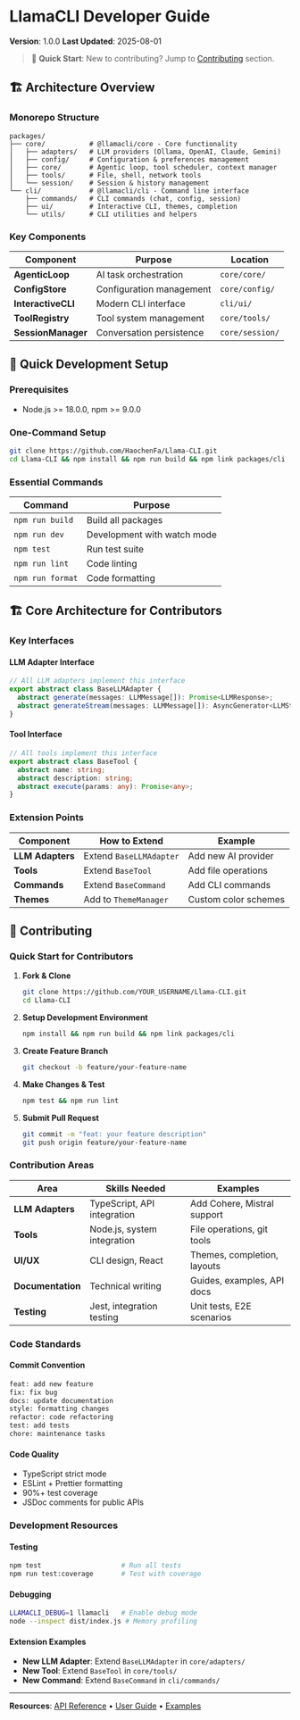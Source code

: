 # LlamaCLI Developer Guide

**Version**: 1.0.0
**Last Updated**: 2025-08-01

> 🎯 **Quick Start**: New to contributing? Jump to [Contributing](#-contributing) section.

## 🏗️ Architecture Overview

### Monorepo Structure

```
packages/
├── core/           # @llamacli/core - Core functionality
│   ├── adapters/   # LLM providers (Ollama, OpenAI, Claude, Gemini)
│   ├── config/     # Configuration & preferences management
│   ├── core/       # Agentic loop, tool scheduler, context manager
│   ├── tools/      # File, shell, network tools
│   └── session/    # Session & history management
└── cli/            # @llamacli/cli - Command line interface
    ├── commands/   # CLI commands (chat, config, session)
    ├── ui/         # Interactive CLI, themes, completion
    └── utils/      # CLI utilities and helpers
```

### Key Components

| Component          | Purpose                  | Location        |
| ------------------ | ------------------------ | --------------- |
| **AgenticLoop**    | AI task orchestration    | `core/core/`    |
| **ConfigStore**    | Configuration management | `core/config/`  |
| **InteractiveCLI** | Modern CLI interface     | `cli/ui/`       |
| **ToolRegistry**   | Tool system management   | `core/tools/`   |
| **SessionManager** | Conversation persistence | `core/session/` |

## 🚀 Quick Development Setup

### Prerequisites

- Node.js >= 18.0.0, npm >= 9.0.0

### One-Command Setup

```bash
git clone https://github.com/HaochenFa/Llama-CLI.git
cd Llama-CLI && npm install && npm run build && npm link packages/cli
```

### Essential Commands

| Command          | Purpose                     |
| ---------------- | --------------------------- |
| `npm run build`  | Build all packages          |
| `npm run dev`    | Development with watch mode |
| `npm test`       | Run test suite              |
| `npm run lint`   | Code linting                |
| `npm run format` | Code formatting             |

## 🏗️ Core Architecture for Contributors

### Key Interfaces

#### LLM Adapter Interface

```typescript
// All LLM adapters implement this interface
export abstract class BaseLLMAdapter {
  abstract generate(messages: LLMMessage[]): Promise<LLMResponse>;
  abstract generateStream(messages: LLMMessage[]): AsyncGenerator<LLMStreamChunk>;
}
```

#### Tool Interface

```typescript
// All tools implement this interface
export abstract class BaseTool {
  abstract name: string;
  abstract description: string;
  abstract execute(params: any): Promise<any>;
}
```

### Extension Points

| Component        | How to Extend           | Example              |
| ---------------- | ----------------------- | -------------------- |
| **LLM Adapters** | Extend `BaseLLMAdapter` | Add new AI provider  |
| **Tools**        | Extend `BaseTool`       | Add file operations  |
| **Commands**     | Extend `BaseCommand`    | Add CLI commands     |
| **Themes**       | Add to `ThemeManager`   | Custom color schemes |

## 🤝 Contributing

### Quick Start for Contributors

1. **Fork & Clone**

   ```bash
   git clone https://github.com/YOUR_USERNAME/Llama-CLI.git
   cd Llama-CLI
   ```

2. **Setup Development Environment**

   ```bash
   npm install && npm run build && npm link packages/cli
   ```

3. **Create Feature Branch**

   ```bash
   git checkout -b feature/your-feature-name
   ```

4. **Make Changes & Test**

   ```bash
   npm test && npm run lint
   ```

5. **Submit Pull Request**
   ```bash
   git commit -m "feat: your feature description"
   git push origin feature/your-feature-name
   ```

### Contribution Areas

| Area              | Skills Needed               | Examples                    |
| ----------------- | --------------------------- | --------------------------- |
| **LLM Adapters**  | TypeScript, API integration | Add Cohere, Mistral support |
| **Tools**         | Node.js, system integration | File operations, git tools  |
| **UI/UX**         | CLI design, React           | Themes, completion, layouts |
| **Documentation** | Technical writing           | Guides, examples, API docs  |
| **Testing**       | Jest, integration testing   | Unit tests, E2E scenarios   |

### Code Standards

#### Commit Convention

```bash
feat: add new feature
fix: fix bug
docs: update documentation
style: formatting changes
refactor: code refactoring
test: add tests
chore: maintenance tasks
```

#### Code Quality

- TypeScript strict mode
- ESLint + Prettier formatting
- 90%+ test coverage
- JSDoc comments for public APIs

### Development Resources

#### Testing

```bash
npm test                    # Run all tests
npm run test:coverage       # Test with coverage
```

#### Debugging

```bash
LLAMACLI_DEBUG=1 llamacli   # Enable debug mode
node --inspect dist/index.js # Memory profiling
```

#### Extension Examples

- **New LLM Adapter**: Extend `BaseLLMAdapter` in `core/adapters/`
- **New Tool**: Extend `BaseTool` in `core/tools/`
- **New Command**: Extend `BaseCommand` in `cli/commands/`

---

**Resources**: [API Reference](API_REFERENCE.md) • [User Guide](USER_GUIDE.md) • [Examples](examples/)
